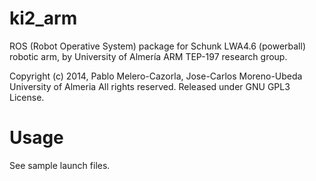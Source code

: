ki2_arm
=======
ROS (Robot Operative System) package for Schunk LWA4.6 (powerball) robotic arm, 
by University of Almería ARM TEP-197 research group.

Copyright (c) 2014, Pablo Melero-Cazorla, Jose-Carlos Moreno-Ubeda
                    University of Almeria
                    All rights reserved. Released under GNU GPL3 License.

Usage
======
See sample launch files.

